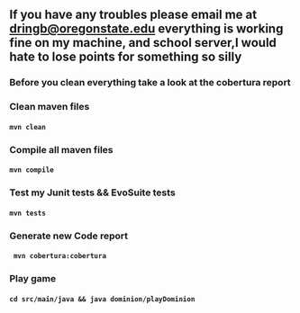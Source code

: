 ## If you have any troubles please email me at dringb@oregonstate.edu everything is working fine on my machine, and school server,I would hate to lose points for something so silly

### Before you clean everything take a look at the cobertura report

### Clean maven files 
#### ```mvn clean```

### Compile all maven files 
#### ```mvn compile```

### Test my Junit tests && EvoSuite tests
#### ```mvn tests```

### Generate new Code report 
#### ``` mvn cobertura:cobertura```

### Play game 
#### ```cd src/main/java && java dominion/playDominion```

